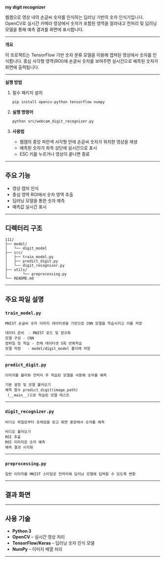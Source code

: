 **my digit recognizer**  

웹캠으로 영상 내의 손글씨 숫자를 인식하는 딥러닝 기반의 숫자 인식기입니다. OpenCV로 실시간 카메라 영상에서 숫자가 포함된 영역을 잘라내고 전처리 및 딥러닝 모델을 통해 예측 결과를 화면에 표시합니다.

---

**개요**

이 프로젝트는 TensorFlow 기반 숫자 분류 모델을 이용해 캡쳐된 영상에서 숫자를 인식합니다. 중심 사각형 영역(ROI)에 손글씨 숫자를 보여주면 실시간으로 예측된 숫자가 화면에 출력됩니다.

---

**실행 방법**

1. 필수 패키지 설치

   ```bash
   pip install opencv-python tensorflow numpy
   ```

2. **실행 명령어**

   ```bash
   python src/webcam_digit_recognizer.py
   ```
3. **사용법**
   - 웹캠의 중앙 파란색 사각형 안에 손글씨 숫자가 위치한 영상을 재생
   - 예측된 숫자가 좌측 상단에 실시간으로 표시
   - ESC 키를 누르거나 영상이 끝나면 종료


---

## 주요 기능

- 영상 캡처 인식
- 중심 영역 ROI에서 숫자 영역 추출
- 딥러닝 모델을 통한 숫자 예측
- 예측값 실시간 표시

---

## 디렉터리 구조

```
111/
├── model/
│   └── digit_model         
├── src/
│   ├── train_model.py  
│   ├── predict_digit.py
│   └── digit_recognizer.py       
├── utils/
│       └── preprocessing.py       
└── README.md                    
```

---

## 주요 파일 설명



### `train_model.py`

```
MNIST 손글씨 숫자 이미지 데이터셋을 기반으로 CNN 모델을 학습시키고 이를 저장

데이터 준비	- MNIST 로드 및 정규화
모델 구성 - CNN
컴파일 및 학습 - 전체 데이터셋 5회 반복학습 
모델 저장	- model/digit_model 폴더에 저장
```

---

### `predict_digit.py`

```
이미지를 불러와 전처리 후 학습된 모델을 사용해 숫자를 예측

기본 설정 및 모델 불러오기
예측 함수 predict_digit(image_path)
 (__main__)으로 학습된 모델 테스트
```

---

### `digit_recognizer.py`

```
비디오 파일로부터 프레임을 읽고 화면 중앙에서 숫자를 예측

비디오 불러오기
ROI 추출
ROI 이미지로 숫자 예측
예측 결과 시각화
```

---

### `preprocessing.py`

```
일반 이미지를 MNIST 스타일로 전처리해 딥러닝 모델에 입력할 수 있도록 변환
```
---

## 결과 화면



---

## 사용 기술

- **Python 3**
- **OpenCV** – 실시간 영상 처리
- **TensorFlow/Keras** – 딥러닝 숫자 인식 모델
- **NumPy** – 이미지 배열 처리

---

